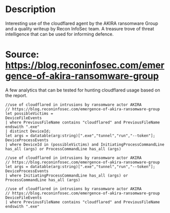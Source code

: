 # Description

Interesting use of the cloudflared agent by the AKIRA ransomware Group and a quality writeup by Recon InfoSec team. A treasure trove of threat intelligence that can be used for informing defence.

# Source: https://blog.reconinfosec.com/emergence-of-akira-ransomware-group

A few analytics that can be tested for hunting cloudflared usage based on the report.

```
//use of cloudflared in intrusions by ransomware actor AKIRA
// https://blog.reconinfosec.com/emergence-of-akira-ransomware-group
let possibleVictims = 
DeviceFileEvents
| where PreviousFileName contains "cloudflared" and PreviousFileName endswith ".exe"
| distinct DeviceId;
let args = datatable(arg:string)[".exe","tunnel","run","--token"];
DeviceProcessEvents
| where DeviceId in (possibleVictims) and InitiatingProcessCommandLine has_all (args) or ProcessCommandLine has_all (args)
```

```
//use of cloudflared in intrusions by ransomware actor AKIRA
// https://blog.reconinfosec.com/emergence-of-akira-ransomware-group
let args = datatable(arg:string)[".exe","tunnel","run","--token"];
DeviceProcessEvents
| where InitiatingProcessCommandLine has_all (args) or ProcessCommandLine has_all (args)
```

```
//use of cloudflared in intrusions by ransomware actor AKIRA
// https://blog.reconinfosec.com/emergence-of-akira-ransomware-group
DeviceFileEvents
| where PreviousFileName contains "cloudflared" and PreviousFileName endswith ".exe"
```
